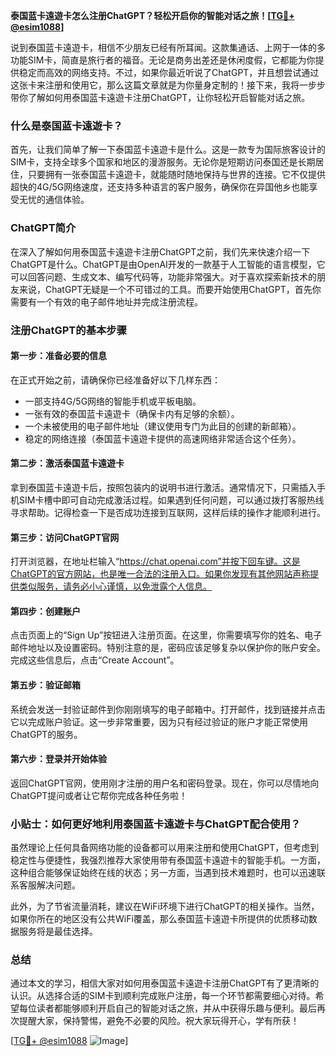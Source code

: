**泰国蓝卡遠遊卡怎么注册ChatGPT？轻松开启你的智能对话之旅！[[TG💪+ @esim1088](https://t.me/s/esim1088)]**

说到泰国蓝卡遠遊卡，相信不少朋友已经有所耳闻。这款集通话、上网于一体的多功能SIM卡，简直是旅行者的福音。无论是商务出差还是休闲度假，它都能为你提供稳定而高效的网络支持。不过，如果你最近听说了ChatGPT，并且想尝试通过这张卡来注册和使用它，那么这篇文章就是为你量身定制的！接下来，我将一步步带你了解如何用泰国蓝卡遠遊卡注册ChatGPT，让你轻松开启智能对话之旅。

### 什么是泰国蓝卡遠遊卡？

首先，让我们简单了解一下泰国蓝卡遠遊卡是什么。这是一款专为国际旅客设计的SIM卡，支持全球多个国家和地区的漫游服务。无论你是短期访问泰国还是长期居住，只要拥有一张泰国蓝卡遠遊卡，就能随时随地保持与世界的连接。它不仅提供超快的4G/5G网络速度，还支持多种语言的客户服务，确保你在异国他乡也能享受无忧的通信体验。

### ChatGPT简介

在深入了解如何用泰国蓝卡遠遊卡注册ChatGPT之前，我们先来快速介绍一下ChatGPT是什么。ChatGPT是由OpenAI开发的一款基于人工智能的语言模型，它可以回答问题、生成文本、编写代码等，功能非常强大。对于喜欢探索新技术的朋友来说，ChatGPT无疑是一个不可错过的工具。而要开始使用ChatGPT，首先你需要有一个有效的电子邮件地址并完成注册流程。

### 注册ChatGPT的基本步骤

#### 第一步：准备必要的信息
在正式开始之前，请确保你已经准备好以下几样东西：
- 一部支持4G/5G网络的智能手机或平板电脑。
- 一张有效的泰国蓝卡遠遊卡（确保卡内有足够的余额）。
- 一个未被使用的电子邮件地址（建议使用专门为此目的创建的新邮箱）。
- 稳定的网络连接（泰国蓝卡遠遊卡提供的高速网络非常适合这个任务）。

#### 第二步：激活泰国蓝卡遠遊卡
拿到泰国蓝卡遠遊卡后，按照包装内的说明书进行激活。通常情况下，只需插入手机SIM卡槽中即可自动完成激活过程。如果遇到任何问题，可以通过拨打客服热线寻求帮助。记得检查一下是否成功连接到互联网，这样后续的操作才能顺利进行。

#### 第三步：访问ChatGPT官网
打开浏览器，在地址栏输入“https://chat.openai.com”并按下回车键。这是ChatGPT的官方网站，也是唯一合法的注册入口。如果你发现有其他网站声称提供类似服务，请务必小心谨慎，以免泄露个人信息。

#### 第四步：创建账户
点击页面上的“Sign Up”按钮进入注册页面。在这里，你需要填写你的姓名、电子邮件地址以及设置密码。特别注意的是，密码应该足够复杂以保护你的账户安全。完成这些信息后，点击“Create Account”。

#### 第五步：验证邮箱
系统会发送一封验证邮件到你刚刚填写的电子邮箱中。打开邮件，找到链接并点击它以完成账户验证。这一步非常重要，因为只有经过验证的账户才能正常使用ChatGPT的服务。

#### 第六步：登录并开始体验
返回ChatGPT官网，使用刚才注册的用户名和密码登录。现在，你可以尽情地向ChatGPT提问或者让它帮你完成各种任务啦！

### 小贴士：如何更好地利用泰国蓝卡遠遊卡与ChatGPT配合使用？
虽然理论上任何具备网络功能的设备都可以用来注册和使用ChatGPT，但考虑到稳定性与便捷性，我强烈推荐大家使用带有泰国蓝卡遠遊卡的智能手机。一方面，这种组合能够保证始终在线的状态；另一方面，当遇到技术难题时，也可以迅速联系客服解决问题。

此外，为了节省流量消耗，建议在WiFi环境下进行ChatGPT的相关操作。当然，如果你所在的地区没有公共WiFi覆盖，那么泰国蓝卡遠遊卡所提供的优质移动数据服务将是最佳选择。

### 总结
通过本文的学习，相信大家对如何用泰国蓝卡遠遊卡注册ChatGPT有了更清晰的认识。从选择合适的SIM卡到顺利完成账户注册，每一个环节都需要细心对待。希望每位读者都能够顺利开启自己的智能对话之旅，并从中获得乐趣与便利。最后再次提醒大家，保持警惕，避免不必要的风险。祝大家玩得开心，学有所获！

[[TG💪+ @esim1088](https://t.me/s/esim1088) ![Image](https://i.postimg.cc/4NQfJmqS/Snipaste-2025-05-13-00-14-12.png)]